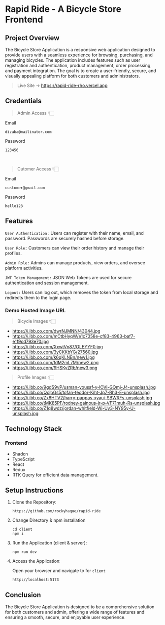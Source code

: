 # Rapid Ride - A Bicycle Store Frontend

## Project Overview

The Bicycle Store Application is a responsive web application designed to provide users with a seamless experience for browsing, purchasing, and managing bicycles. The application includes features such as user registration and authentication, product management, order processing, and payment integration. The goal is to create a user-friendly, secure, and visually appealing platform for both customers and administrators.

> Live Site -> https://rapid-ride-rho.vercel.app

## Credentials

> Admin Access 👇🏻

Email
```
dizaba@mailinator.com
```
Password
```
123456
```
<br>

> Cutomer Access 👇🏻

Email
```
customer@gmail.com
```
Password
```
hello123
```


## Features

`User Authentication:` Users can register with their name, email, and password. Passwords are securely hashed before storage.


`User Role:` Customers can view their order history and manage their profiles.

`Admin Role:` Admins can manage products, view orders, and oversee platform activities.

`JWT Token Management:` JSON Web Tokens are used for secure authentication and session management.

`Logout:` Users can log out, which removes the token from local storage and redirects them to the login page.

### Demo Hosted Image URL

> Bicycle Images 👇🏻

- https://i.ibb.co.com/dwrNJMNN/43044.jpg
- https://i.ibb.co.com/mCtbHyqW/e1c7358e-cf83-4963-baf7-e1f9cd793e70.jpg
- https://i.ibb.co.com/XxwtVn87/OLEYYF0.jpg
- https://i.ibb.co.com/3yCKKbYG/27560.jpg
- https://i.ibb.co.com/k6qKLNBn/new1.jpg
- https://i.ibb.co.com/fdM2mL7M/new2.png
- https://i.ibb.co.com/9HSKvZRb/new3.png


> Profile Images 👇🏻

- https://i.ibb.co/9gdS9vP/usman-yousaf-y-IOVi-GQmj-J4-unsplash.jpg
- https://i.ibb.co/QcjbGs5/tofan-teodor-Kjht-Jp7-Rh3-E-unsplash.jpg
- https://i.ibb.co/Zx8HTV2/harry-pappas-xyaui-SBWRFs-unsplash.jpg
- https://i.ibb.co/tMK85PF/rodney-gainous-jr-p-VF71muh-Rs-unsplash.jpg
- https://i.ibb.co/Z1q8wdz/jordan-whitfield-Wj-Uy3-NY95y-U-unsplash.jpg


## Technology Stack

### Frontend
- Shadcn
- TypeScript
- React
- Redux
- RTK Query for efficient data management.


## Setup Instructions
1. Clone the Repository:
    ```
    https://github.com/rockyhaque/rapid-ride
    ```

2. Change Directory & npm installation
    ```
    cd client
    npm i
    ```

3. Run the Application (client & server):
    ```
    npm run dev
    ```
4. Access the Application:

    Open your browser and navigate to for `client`
    ```
    http://localhost:5173
    ```


## Conclusion
The Bicycle Store Application is designed to be a comprehensive solution for both customers and admin, offering a wide range of features and ensuring a smooth, secure, and enjoyable user experience. 

